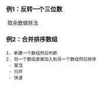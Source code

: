 ### 例1：反转一个三位数

​	取余数做除法

### 例2：合并排序数组

 	1. 新建一个数组然后判断
 	2. 将一个数组直接加入到另一个数组然后排序
     - 冒泡
     - 归并
     - 快速

